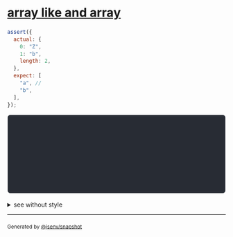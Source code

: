 # [array like and array](../../array.test.js#L152)

```js
assert({
  actual: {
    0: "Z",
    1: "b",
    length: 2,
  },
  expect: [
    "a", //
    "b",
  ],
});
```

![img](throw.svg)

<details>
  <summary>see without style</summary>

```console
AssertionError: actual and expect are different

actual: {
  0: "Z",
  1: "b",
  length: 2,
}
expect: [
  "a",
  "b",
]
```

</details>

---
<sub>
  Generated by <a href="https://github.com/jsenv/core/tree/main/packages/independent/snapshot">@jsenv/snapshot</a>
</sub>
